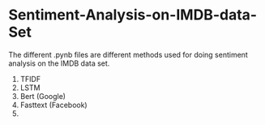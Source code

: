 # Sentiment-Analysis-on-IMDB-data-Set

The different .pynb files are different methods used for doing sentiment analysis on the IMDB data set.

1. TFIDF
2. LSTM
3. Bert (Google)
4. Fasttext (Facebook)
5. 
